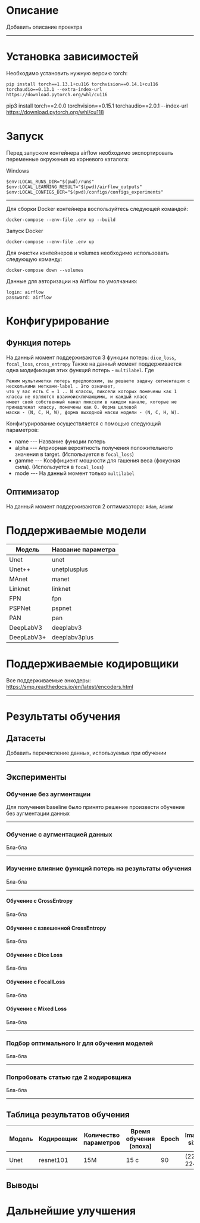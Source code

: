 # Описание

Добавить описание проектра

---

# Установка зависимостей

Необходимо установить нужную версию torch:

```
pip install torch==1.13.1+cu116 torchvision==0.14.1+cu116 torchaudio==0.13.1 --extra-index-url https://download.pytorch.org/whl/cu116
```

pip3 install torch==2.0.0 torchvision==0.15.1 torchaudio==2.0.1 --index-url https://download.pytorch.org/whl/cu118

# Запуск

Перед запуском контейнера airflow необходимо экспортировать переменные окружения из корневого каталога:

Windows
```commandline
$env:LOCAL_RUNS_DIR="$(pwd)/runs"
$env:LOCAL_LEARNING_RESULT="$(pwd)/airflow_outputs"
$env:LOCAL_CONFIGS_DIR="$(pwd)/configs/configs_experiments"
```

---

Для сборки Docker контейнера воспользуйтесь следующей командой:
```commandline
docker-compose --env-file .env up --build
```

Запуск Docker
```commandline
docker-compose --env-file .env up
```

Для очистки контейнеров и volumes необходимо использовать следующую команду:
```commandline
docker-compose down --volumes 
```

Данные для авторизации на Airflow по умолчанию:
```commandline
login: airflow
password: airflow
```

# Конфигурирование

## Функция потерь

На данный момент поддерживаются 3 функции потерь: `dice_loss`, `focal_loss`, `cross_entropy`
Также на данный момент поддерживается одна модификация этих функций потерь - `multilabel`. Где

```commandline
Режим мультиметки потерь предположим, вы решаете задачу сегментации с несколькими метками-label . Это означает, 
что у вас есть C = 1 .. N классы, пиксели которых помечены как 1 классы не являются взаимоисключающими, и каждый класс 
имеет свой собственный канал пиксели в каждом канале, которые не принадлежат классу, помечены как 0. Форма целевой 
маски - (N, C, H, W), форма выходной маски модели - (N, C, H, W).
```

Конфигурирование осуществляется с помощью следующий параметров:
* name --- Название функции потерь
* alpha --- Априорная вероятность получения положительного значения в target. (Используется в `focal_loss`)
* gamme --- Коэффициент мощности для гашения веса (фокусная сила). (Используется в `focal_loss`)
* mode --- На данный момент  только `multilabel`

## Оптимизатор

На данный момент поддерживаются 2 оптимизатора: `Adam`, `AdamW`

# Поддерживаемые модели


 Модель   | Название параметра |
----------|--------------------| 
Unet | unet               |
Unet++ | unetplusplus       |
MAnet | manet              |
Linknet | linknet            |
FPN | fpn                |
PSPNet | pspnet             |
PAN | pan                |
DeepLabV3 | deeplabv3          |
DeepLabV3+ | deeplabv3plus      |

# Поддерживаемые кодировщики

Все поддерживаемые энкодеры: https://smp.readthedocs.io/en/latest/encoders.html 

---
# Результаты обучения

## Датасеты

Добавить перечисление данных, используемых при обучении

---

## Эксперименты

### Обучение без аугментации

Для получения baseline было принято решение произвести обучение без аугментации данных

---

### Обучение с аугментацией данных
Бла-бла

---

### Изучение влияние функций потерь на результаты обучения
Бла-бла

---

#### Обучение с CrossEntropy
Бла-бла

#### Обучение с взвешенной CrossEntropy
Бла-бла

#### Обучение с Dice Loss
Бла-бла

#### Обучение с FocallLoss
Бла-бла

#### Обучение с Mixed Loss
Бла-бла

---

### Подбор оптимального lr для обучения моделей
Бла-бла

---

### Попробовать статью где 2 кодировщика
Бла-бла

---

## Таблица результатов обучения

Модель   | Кодировщик | Количество параметров | Время обучения (эпоха) | Epoch | Image size | IoU    | Dice Coef       | Комментарий | Ссылка на веса 
----------|------------|-----------------------|------------------------|-------|------------|--------|-----------------|-------------|----------------|
Unet | resnet101  | 15М                   | 15 с                   | 90    | (224, 224) |        | 0.7789         | бла-бла     | Ссылка      |

## Выводы


# Дальнейшие улучшения